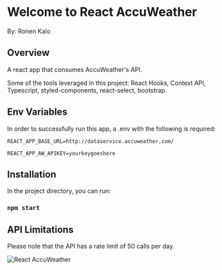 # Welcome to React AccuWeather

By: Ronen Kalo

## Overview

A react app that consumes AccuWeather's API.

Some of the tools leveraged in this project: React Hooks, Context API, Typescript, styled-components, react-select, bootstrap.

## Env Variables

In order to successfully run this app, a .env with the following is required:

`REACT_APP_BASE_URL=http://dataservice.accuweather.com/`

`REACT_APP_AW_APIKEY=yourkeygoeshere`

## Installation

In the project directory, you can run:

### `npm start`

## API Limitations

Please note that the API has a rate limit of 50 calls per day.

![React AccuWeather](https://lh3.googleusercontent.com/pw/AM-JKLWNtQOJlXR2lWLU04WgEhACttALnbbEpr5CiMYOM7EV5XYCpefV1GZ4Wi_HfL9l55gHi28EIchXQZZZ_7nBxoWJOfj43OiPnp-Se_g5SRD49xGiOjC8-MsoerEqrLFBAXlOu_sTedDlewOfZA8mnqah=w2718-h1824-no?authuser=0)
